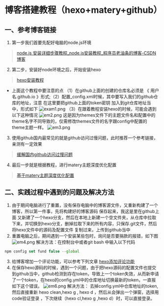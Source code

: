 # 博客搭建教程（hexo+matery+github）
## 一、参考博客链接
1. 第一步我们首要先配好电脑的node.js环境
> [node.js 安装详细步骤教程_node.js安装教程_程序员老油条的博客-CSDN博客](https://blog.csdn.net/antma/article/details/86104068)
2. 第二步，安装好node环境之后，开始安装hexo
> [hexo安装教程](https://zhuanlan.zhihu.com/p/105715224)
- 上面这个教程中要注意的点 （1）在github上面的创建的仓库名必须是   《 用户名.github.io 》形式;（2）配置_config.xml时候，其中要写入我们的github仓库的地址，注意 在这里要把github上面的token密钥 加入到git仓库地址当中，形式如下
![exam1.png](https://s2.loli.net/2023/06/21/Tw7efY46Up1gEyq.png)
（3）在跟着教程安装hexo的时候，可能会遇到以下这种情况
![em2.png](https://s2.loli.net/2023/06/21/dA5KqEUybpk8rST.png)
这是因为themes文件下的主题文件名和配置中的theme名字不同导致的，仅需修改themes文件的名字跟config中配置的theme主题一样。
![em3.png](https://s2.loli.net/2023/06/21/Lhq1Kr54WywCZNM.png)

3. 使用github国内最常见的就是github访问过慢问题，此时推荐一个参考链接，亲测有一定效果
> [缓解国内github访问过慢问题](https://blog.csdn.net/qq_41176055/article/details/128496628)
4. 最后一步就是根据教程，进行matery主题深度优化配置
> [基于matery主题深度优化配置](https://zhuanlan.zhihu.com/p/104336960)
## 二、实践过程中遇到的问题及解决方法
1. 由于期间电脑进行了重置，没有保存电脑中的博客源文件，又重新构建了一个博客，所以第一件事，先将构建好的博客源码 保存起来，我这是里在github上面 又新建了一个hexo分支，然后在本地上新建一个空文件夹，从仓库中拉取下来，并切换到hexo分支，删掉拉取下来的所有内容，只保存.git文件，然后将hexo文件中的源码及配置文件 复制过来，上传到github当中
2. 重置电脑之后，期间遇到一个安装某些包时，询问是否要捐款的报错，如下图
![em4.png](https://s2.loli.net/2023/06/21/wqj84GvmJ6ZUzcP.png)
解决方法：在控制台中或者git bash 中输入以下代码
```javaScript
npm config set fund false --global
```
3. 给博客增加一个评论功能，可以参考下列文章
[hexo添加评论功能](https://blog.csdn.net/vpqtxzmzezeqjj9977/article/details/123010779)
4. 在保存hexo源码的时候，遇到一个问题，由于把hexo源码的配置文件也提交到github当中，github检测到存在token，导致上一个token失效，从而新申请了一个token，在hexo的config.yml中的仓库地址切换最新的token，一直报如下这个错误。
![em6.png](https://s2.loli.net/2023/06/22/E6d8WwiUoOGpnXP.png)
解决方法： 去掉config.yml中仓库地址的token,然后直接重新 hexo clean,hexo g , hexo d ，然后从会弹出一个弹窗，选择用code验证登录 ，下次继续（hexo cl,hexo g ,hexo d）时，可以直接登录。
